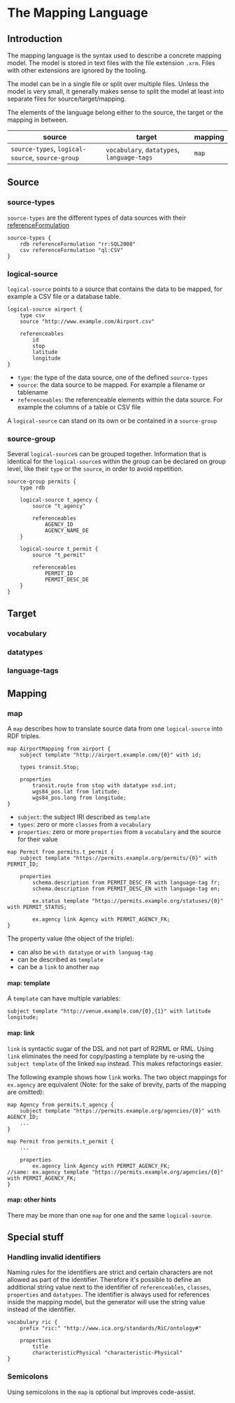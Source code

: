 # The Mapping Language

## Introduction

The mapping language is the syntax used to describe a concrete mapping model. The model is stored in text files with the file extension `.xrm`. Files with other extensions are ignored by the tooling.

The model can be in a single file or split over multiple files. Unless the model is very small, it generally makes sense to split the model at least into separate files for source/target/mapping.

The elements of the language belong either to the source, the target or the mapping in between.

| source | target | mapping |
| -------- | -------- | -------- |
| `source-types`, `logical-source`, `source-group`     | `vocabulary`, `datatypes`, `language-tags`     | `map`     |


## Source

### source-types

`source-types` are the different types of data sources with their [referenceFormulation](http://rml.io/spec.html#referenceFormulation)

```
source-types {
	rdb referenceFormulation "rr:SQL2008"
	csv referenceFormulation "ql:CSV"
}
```


### logical-source

`logical-source` points to a source that contains the data to be mapped, for example a CSV file or a database table.

```
logical-source airport {
	type csv
	source "http://www.example.com/Airport.csv"
	
	referenceables
		id
		stop
		latitude
		longitude
}
```

* `type`: the type of the data source, one of the defined `source-types`
* `source`: the data source to be mapped. For example a filename or tablename
* `referenceables`: the referenceable elements within the data source. For example the columns of a table or CSV file

A `logical-source` can stand on its own or be contained in a `source-group`


### source-group

Several `logical-source`s can be grouped together. Information that is identical for the `logical-source`s within the group can be declared on group level, like their `type` or the `source`, in order to avoid repetition.

```
source-group permits {
	type rdb

	logical-source t_agency {
		source "t_agency"

		referenceables
			AGENCY_ID
			AGENCY_NAME_DE
	}
    
	logical-source t_permit {
		source "t_permit"
    	
		referenceables
			PERMIT_ID
			PERMIT_DESC_DE
	}
}
```


## Target

### vocabulary

### datatypes

### language-tags


## Mapping

### map

A `map` describes how to translate source data from one `logical-source` into RDF triples.

```
map AirportMapping from airport {
	subject template "http://airport.example.com/{0}" with id;
	
	types transit.Stop;
	
	properties
		transit.route from stop with datatype xsd.int;
		wgs84_pos.lat from latitude;
		wgs84_pos.long from longitude;
}
```



* `subject`: the subject IRI described as `template`
* `types`: zero or more `classes` from a `vocabulary`
* `properties`: zero or more `properties` from a `vocabulary` and the source for their value

```
map Permit from permits.t_permit {
	subject template "https://permits.example.org/permits/{0}" with PERMIT_ID;
	
	properties
		schema.description from PERMIT_DESC_FR with language-tag fr;
		schema.description from PERMIT_DESC_EN with language-tag en;

		ex.status template "https://permits.example.org/statuses/{0}" with PERMIT_STATUS;
		
		ex.agency link Agency with PERMIT_AGENCY_FK;
}
```

The property value (the object of the triple):

* can also be `with datatype` or `with languag-tag`
* can be described as `template`
* can be a `link` to another `map`

#### map: template

A `template` can have multiple variables:

`subject template "http://venue.example.com/{0},{1}" with latitude longitude;`

#### map: link

`link` is syntactic sugar of the DSL and not part of R2RML or RML. Using `link` eliminates the need for copy/pasting a template by re-using the `subject template` of the linked `map` instead. This makes refactorings easier.

The following example shows how `link` works. The two object mappings for `ex.agency` are equivalent (Note: for the sake of brevity, parts of the mapping are omitted):

```
map Agency from permits.t_agency {
    subject template "https://permits.example.org/agencies/{0}" with AGENCY_ID;
    ...
}

map Permit from permits.t_permit {
    ...

    properties
        ex.agency link Agency with PERMIT_AGENCY_FK;
//same: ex.agency template "https://permits.example.org/agencies/{0}" with PERMIT_AGENCY_FK;
}
```

#### map: other hints

There may be more than one `map` for one and the same `logical-source`.


## Special stuff

### Handling invalid identifiers

Naming rules for the identifiers are strict and certain characters are not allowed as part of the identifier. Therefore it's possible to define an additional string value next to the identifier of `referenceables`, `classes`, `properties` and `datatypes`. The identifier is always used for references inside the mapping model, but the generator will use the string value instead of the identifier.

```
vocabulary ric {
	prefix "ric:" "http://www.ica.org/standards/RiC/ontology#"
    	
	properties
		title
		characteristicPhysical "characteristic-Physical"
}
```

### Semicolons

Using semicolons in the `map` is optional but improves code-assist.
